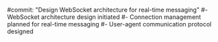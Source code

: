 #commit: "Design WebSocket architecture for real-time messaging"
#- WebSocket architecture design initiated
#- Connection management planned for real-time messaging
#- User-agent communication protocol designed